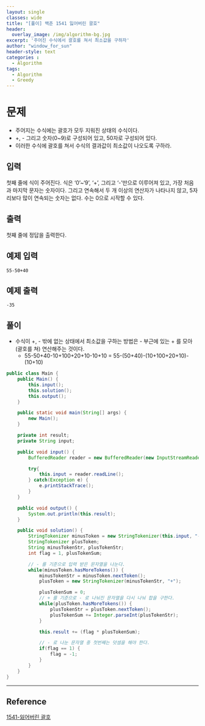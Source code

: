 ```yaml
--- 
layout: single
classes: wide
title: "[풀이] 백준 1541 잃어버린 괄호"
header:
  overlay_image: /img/algorithm-bg.jpg
excerpt: '주어진 수식에서 괄호를 쳐서 최소값을 구하자'
author: "window_for_sun"
header-style: text
categories :
  - Algorithm
tags:
  - Algorithm
  - Greedy
---  
```


# 문제
- 주어지는 수식에는 괄호가 모두 지워진 상태의 수식이다.
- +, - 그리고 숫자(0~9)로 구성되어 있고, 50자로 구성되어 있다.
- 이러한 수식에 괄호를 쳐서 수식의 결과값이 최소값이 나오도록 구하라.

## 입력
첫째 줄에 식이 주어진다. 식은 ‘0’~‘9’, ‘+’, 그리고 ‘-’만으로 이루어져 있고, 가장 처음과 마지막 문자는 숫자이다. 그리고 연속해서 두 개 이상의 연산자가 나타나지 않고, 5자리보다 많이 연속되는 숫자는 없다. 수는 0으로 시작할 수 있다.

## 출력
첫째 줄에 정답을 출력한다.

## 예제 입력

```
55-50+40
```  

## 예제 출력

```
-35
```  

## 풀이
- 수식이 +, - 밖에 없는 상태에서 최소값을 구하는 방법은 - 부근에 있는 + 를 모아(괄호를 쳐) 연산해주는 것이다.
	- 55-50+40-10+100+20+10-10+10 = 55-(50+40)-(10+100+20+10)-(10+10)

```java
public class Main {
    public Main() {
        this.input();
        this.solution();
        this.output();
    }

    public static void main(String[] args) {
        new Main();
    }

    private int result;
    private String input;

    public void input() {
        BufferedReader reader = new BufferedReader(new InputStreamReader(System.in));

        try{
            this.input = reader.readLine();
        } catch(Exception e) {
            e.printStackTrace();
        }
    }

    public void output() {
        System.out.println(this.result);
    }

    public void solution() {
        StringTokenizer minusToken = new StringTokenizer(this.input, "-");
        StringTokenizer plusToken;
        String minusTokenStr, plusTokenStr;
        int flag = 1, plusTokenSum;

        // - 를 기준으로 입력 받은 문자열을 나눈다.
        while(minusToken.hasMoreTokens()) {
            minusTokenStr = minusToken.nextToken();
            plusToken = new StringTokenizer(minusTokenStr, "+");

            plusTokenSum = 0;
            // + 를 기준으로 - 로 나눠진 문자열을 다시 나눠 합을 구한다.
            while(plusToken.hasMoreTokens()) {
                plusTokenStr = plusToken.nextToken();
                plusTokenSum += Integer.parseInt(plusTokenStr);
            }

            this.result += (flag * plusTokenSum);

            // - 로 나눈 문자열 중 첫번째는 덧셈을 해야 한다.
            if(flag == 1) {
                flag = -1;
            }
        }
    }
}
```  

---
## Reference
[1541-잃어버린 괄호](https://www.acmicpc.net/problem/1541)  
